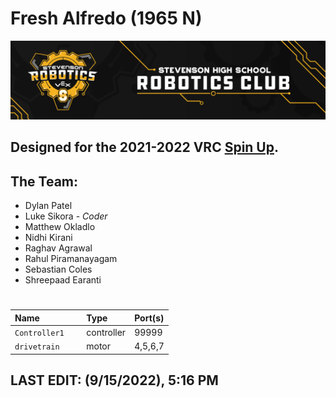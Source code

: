 # Fresh Alfredo (1965 N)
![](./media/Stevenson_vex_logo.png "Stevenson Robotics 2021-2022")
## Designed for the 2021-2022 VRC [Spin Up](https://www.vexrobotics.com/v5/competition/vrc-current-game).

## **The Team:**
- Dylan Patel
- Luke Sikora - *Coder*
- Matthew Okladlo
- Nidhi Kirani
- Raghav Agrawal
- Rahul Piramanayagam
- Sebastian Coles
- Shreepaad Earanti
  
#
|Name            | Type       | Port(s)  |
|:---------------|:-----------|:---------|
|`Controller1   `| controller |   99999  |
|`drivetrain    `| motor      |  4,5,6,7 |


## LAST EDIT: (9/15/2022), 5:16 PM